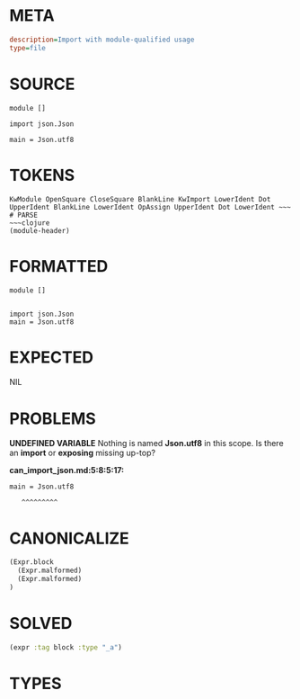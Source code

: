 # META
~~~ini
description=Import with module-qualified usage
type=file
~~~
# SOURCE
~~~roc
module []

import json.Json

main = Json.utf8
~~~
# TOKENS
~~~text
KwModule OpenSquare CloseSquare BlankLine KwImport LowerIdent Dot UpperIdent BlankLine LowerIdent OpAssign UpperIdent Dot LowerIdent ~~~
# PARSE
~~~clojure
(module-header)
~~~
# FORMATTED
~~~roc
module []


import json.Json
main = Json.utf8
~~~
# EXPECTED
NIL
# PROBLEMS
**UNDEFINED VARIABLE**
Nothing is named **Json.utf8** in this scope.
Is there an **import** or **exposing** missing up-top?

**can_import_json.md:5:8:5:17:**
```roc
main = Json.utf8
```
       ^^^^^^^^^


# CANONICALIZE
~~~clojure
(Expr.block
  (Expr.malformed)
  (Expr.malformed)
)
~~~
# SOLVED
~~~clojure
(expr :tag block :type "_a")
~~~
# TYPES
~~~roc
~~~
